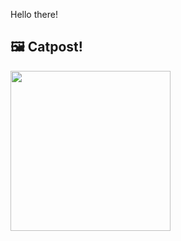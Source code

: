 Hello there!



## 🖼️ Catpost!

<sub>
    <img src="https://cdn2.thecatapi.com/images/605.gif" height="256">
</sub>

